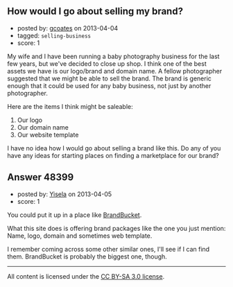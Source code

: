 ## How would I go about selling my brand?

- posted by: [gcoates](https://stackexchange.com/users/-1/2640-gcoates) on 2013-04-04
- tagged: `selling-business`
- score: 1

My wife and I have been running a baby photography business for the last few years, but we've decided to close up shop.  I think one of the best assets we have is our logo/brand and domain name.  A fellow photographer suggested that we might be able to sell the brand.  The brand is generic enough that it could be used for any baby business, not just by another photographer.

Here are the items I think might be saleable:

 1. Our logo
 2. Our domain name
 3. Our website template

I have no idea how I would go about selling a brand like this.  Do any of you have any ideas for starting places on finding a marketplace for our brand?




## Answer 48399

- posted by: [Yisela](https://stackexchange.com/users/-1/25762-yisela) on 2013-04-05
- score: 1

<p>You could put it up in a place like <a href="http://www.brandbucket.com/" rel="nofollow">BrandBucket</a>. </p>

<p>What this site does is offering brand packages like the one you just mention: Name, logo, domain and sometimes web template. </p>

<p>I remember coming across some other similar ones, I'll see if I can find them. BrandBucket is probably the biggest one, though. </p>




---

All content is licensed under the [CC BY-SA 3.0 license](https://creativecommons.org/licenses/by-sa/3.0/).

